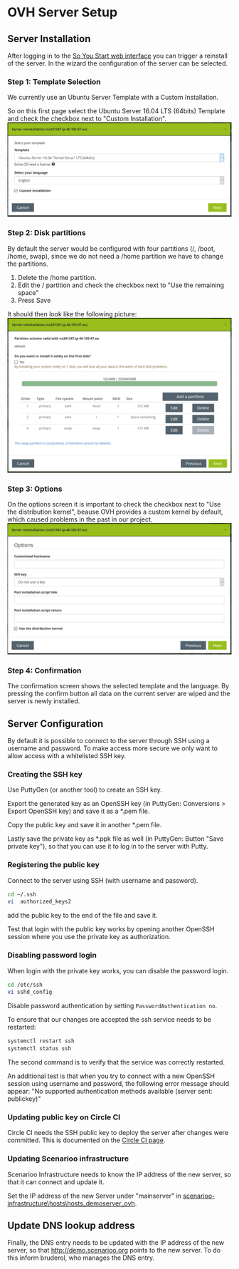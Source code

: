 # OVH Server Setup

## Server Installation
After logging in to the [So You Start web interface](https://eu.soyoustart.com/manager/?lang=en_uk#/login) you can trigger a reinstall of the server. In the wizard the configuration of the server can be selected.

### Step 1: Template Selection
We currently use an Ubuntu Server Template with a Custom Installation.

So on this first page select the Ubuntu Server 16.04 LTS (64bits) Template and check the checkbox next to "Custom Installation".
![InstallationStep1](images/ServerInstallation1.png)

### Step 2: Disk partitions
By default the server would be configured with four partitions (/, /boot, /home, swap), since we do not need a /home partition we have to change the partitions.

1. Delete the /home partition.
2. Edit the / partition and check the checkbox next to "Use the remaining space"
3. Press Save

It should then look like the following picture:
![InstallationStep2](images/ServerInstallation2.png)

### Step 3: Options
On the options screen it is important to check the checkbox next to "Use the distribution kernel", beause OVH provides a custom kernel by default, which caused problems in the past in our project.
![InstallationStep3](images/ServerInstallation3.png)

### Step 4: Confirmation
The confirmation screen shows the selected template and the language. By pressing the confirm button all data on the current server are wiped and the server is newly installed.

## Server Configuration
By default it is possible to connect to the server through SSH using a username and password. To make access more secure we only want to allow access with a whitelisted SSH key.

### Creating the SSH key
Use PuttyGen (or another tool) to create an SSH key. 

Export the generated key as an OpenSSH key (in PuttyGen: Conversions > Export OpenSSH key) and save it as a *.pem file.

Copy the public key and save it in another *.pem file.

Lastly save the private key as *.ppk file as well (in PuttyGen: Button "Save private key"), so that you can use it to log in to the server with Putty.

### Registering the public key
Connect to the server using SSH (with username and password).

```Bash
cd ~/.ssh
vi  authorized_keys2
```
add the public key to the end of the file and save it.

Test that login with the public key works by opening another OpenSSH session where you use the private key as authorization.

### Disabling password login
When login with the private key works, you can disable the password login.

```Bash
cd /etc/ssh
vi sshd_config
```

Disable password authentication by setting `PasswordAuthentication no`.

To ensure that our changes are accepted the ssh service needs to be restarted:
```Bash
systemctl restart ssh
systemctl status ssh
```
The second command is to verify that the service was correctly restarted.

An additional test is that when you try to connect with a new OpenSSH session using username and password, the following error message should appear:
"No supported authentication methods available (server sent: publickey)"

### Updating public key on Circle CI
Circle CI needs the SSH public key to deploy the server after changes were committed. This is documented on the [Circle CI page](../circle-ci.md#Deploy-key-pair).

### Updating Scenarioo infrastructure
Scenarioo Infrastructure needs to know the IP address of the new server, so that it can connect and update it.

Set the IP address of the new Server under "mainserver" in [scenarioo-infrastructure\hosts\hosts_demoserver_ovh](https://github.com/scenarioo/scenarioo-infrastructure/blob/master/hosts/hosts_demoserver_ovh).

## Update DNS lookup address
Finally, the DNS entry needs to be updated with the IP address of the new server, so that http://demo.scenarioo.org points to the new server. To do this inform bruderol, who manages the DNS entry.
